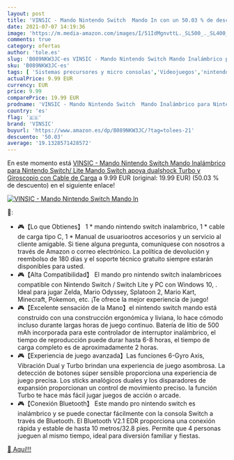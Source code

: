 ```yaml
---
layout: post
title: 'VINSIC - Mando Nintendo Switch  Mando In con un 50.03 % de descuento'
date: 2021-07-07 14:19:36
image: 'https://m.media-amazon.com/images/I/51IdMgnvttL._SL500_._SL400_.jpg'
comments: true
category: ofertas
author: 'tole.es'
slug: 'B089NKW3JC-es VINSIC - Mando Nintendo Switch Mando Inalámbrico para...'
sku: 'B089NKW3JC-es'
tags: [ 'Sistemas precursores y micro consolas','Videojuegos','nintendo','vinsic', ]
actualPrice: 9.99 EUR
currency: EUR
price: 9.99
comparePrice: 19.99 EUR
prodname: 'VINSIC - Mando Nintendo Switch  Mando Inalámbrico para Nintendo Switch/ Lite  Mando Switch apoya dualshock  Turbo y Giroscopio con Cable de Carga'
country: 'es'
flag: '🇪🇸'
brand: 'VINSIC'
buyurl: 'https://www.amazon.es/dp/B089NKW3JC/?tag=tolees-21'
descuento: '50.03'
average: '19.1328571428572'
---
```


En este momento está [VINSIC - Mando Nintendo Switch  Mando Inalámbrico para Nintendo Switch/ Lite  Mando Switch apoya dualshock  Turbo y Giroscopio con Cable de Carga](https://www.amazon.es/dp/B089NKW3JC/?tag=tolees-21) a 9.99 EUR (original: 19.99 EUR) (50.03 %  de descuento) en el siguiente enlace!

[![VINSIC - Mando Nintendo Switch  Mando In](https://m.media-amazon.com/images/I/51IdMgnvttL._SL500_._SL400_.jpg)](https://www.amazon.es/dp/B089NKW3JC/?tag=tolees-21)

🔎:

- 🎮【Lo que Obtienes】 1 * mando nintendo switch inalambrico, 1 * cable de carga tipo C, 1 * Manual de usuariootros accesorios y un servicio al cliente amigable. Si tiene alguna pregunta, comuníquese con nosotros a través de Amazon o correo electrónico. La política de devolución y reembolso de 180 días y el soporte técnico gratuito siempre estarán disponibles para usted.
- 🎮【Alta Compatibilidad】 El mando pro nintendo switch inalambricoes compatible con Nintendo Switch / Switch Lite y PC con Windows 10, . Ideal para jugar Zelda, Mario Odyssey, Splatoon 2, Mario Kart, Minecraft, Pokemon, etc. ¡Te ofrece la mejor experiencia de juego!
- 🎮【Excelente sensación de la Mano】el nintendo switch mando está construido con una construcción ergonómica y liviana, lo hace cómodo incluso durante largas horas de juego continuo. Batería de litio de 500 mAh incorporada para este controlador de interruptor inalámbrico, el tiempo de reproducción puede durar hasta 6-8 horas, el tiempo de carga completo es de aproximadamente 2 horas.
- 🎮【Experiencia de juego avanzada】Las funciones 6-Gyro Axis, Vibración Dual y Turbo brindan una experiencia de juego asombrosa. La detección de botones súper sensible proporciona una experiencia de juego precisa. Los sticks analógicos duales y los disparadores de expansión proporcionan un control de movimiento preciso. la función Turbo te hace más fácil jugar juegos de acción o arcade.
- 🎮【Conexión Bluetooth】 Este mando pro nintendo switch es inalámbrico y se puede conectar fácilmente con la consola Switch a través de Bluetooth. El Bluetooth V2.1 EDR proporciona una conexión rápida y estable de hasta 10 metros/32.8 pies. Permite que 4 personas jueguen al mismo tiempo, ideal para diversión familiar y fiestas.

[🛒 Aquí!!!](https://www.amazon.es/dp/B089NKW3JC/?tag=tolees-21)
